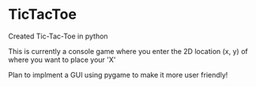 # TicTacToe
Created Tic-Tac-Toe in python

This is currently a console game where you enter the 2D location (x, y) of where you want to place your 'X'

Plan to implment a GUI using pygame to make it more user friendly!